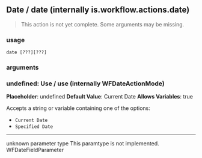 
## Date / date (internally is.workflow.actions.date)

> This action is not yet complete. Some arguments may be missing.

### usage
`date [???][???]`

### arguments
### undefined: Use / use (internally WFDateActionMode)
**Placeholder**: undefined
**Default Value**: Current Date
**Allows Variables**: true


Accepts a string 
or variable
containing one of the options:

- `Current Date`
- `Specified Date`
---
unknown parameter type This paramtype is not implemented. WFDateFieldParameter
